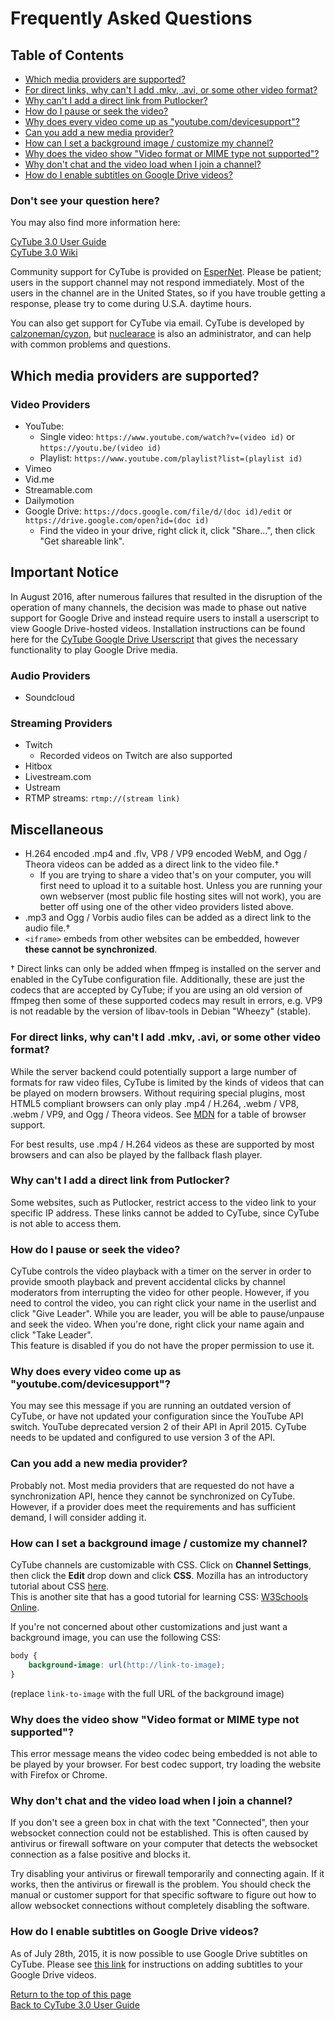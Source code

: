 # Frequently Asked Questions  

## Table of Contents

  * [Which media providers are supported?](#which-media-providers-are-supported)
  * [For direct links, why can't I add .mkv, .avi, or some other video
    format?](#for-direct-links-why-cant-i-add-mkv-avi-or-some-other-video-format)
  * [Why can't I add a direct link from
    Putlocker?](#why-cant-i-add-a-direct-link-from-putlocker)
  * [How do I pause or seek the video?](#how-do-i-pause-or-seek-the-video)
  * [Why does every video come up as
    "youtube.com/devicesupport"?](#why-does-every-video-come-up-as-youtubecomdevicesupport)
  * [Can you add a new media provider?](#can-you-add-a-new-media-provider)
  * [How can I set a background image / customize my
    channel?](#how-can-i-set-a-background-image-customize-my-channel)
  * [Why does the video show "Video format or MIME type not
    supported"?](#why-does-the-video-show-video-format-or-mime-type-not-supported)
  * [Why don't chat and the video load when I join a
    channel?](#why-dont-chat-and-the-video-load-when-i-join-a-channel)
  * [How do I enable subtitles on Google Drive
    videos?](#how-do-i-enable-subtitles-on-google-drive-videos)
  
### Don't see your question here?

You may also find more information here:

[CyTube 3.0 User Guide](index.md)  
[CyTube 3.0 Wiki](cytube-3-wiki.md)

Community support for CyTube is provided on
[EsperNet](http://webchat.esper.net/?channels=cytube).  Please be patient; users in
the support channel may not respond immediately.  Most of the users in the
channel are in the United States, so if you have trouble getting a response,
please try to come during U.S.A. daytime hours.

You can also get support for CyTube via email.  CyTube is developed by
[calzoneman/cyzon](mailto:cyzon@cytu.be), but
[nuclearace](mailto:nuclearace@cytu.be) is also an administrator, and can help
with common problems and questions.

## Which media providers are supported?

### Video Providers

  * YouTube:
    * Single video: `https://www.youtube.com/watch?v=(video id)` or
      `https://youtu.be/(video id)`
    * Playlist: `https://www.youtube.com/playlist?list=(playlist id)`
  * Vimeo
  * Vid.me
  * Streamable.com
  * Dailymotion
  * Google Drive: `https://docs.google.com/file/d/(doc id)/edit` or
    `https://drive.google.com/open?id=(doc id)`
    * Find the video in your drive, right click it, click "Share...", then click
      "Get shareable link". 

## Important Notice  
In August 2016, after numerous failures that resulted in the disruption of the operation of many channels, 
the decision was made to phase out native support for Google Drive and instead require users to install a 
userscript to view Google Drive-hosted videos.  Installation instructions can be found  here for the [CyTube Google Drive Userscript](gdrive-script-install.md) that gives the necessary functionality to play Google Drive media.
 
### Audio Providers

  * Soundcloud

### Streaming Providers

  * Twitch
    * Recorded videos on Twitch are also supported
  * Hitbox
  * Livestream.com
  * Ustream
  * RTMP streams: `rtmp://(stream link)`

## Miscellaneous

  * H.264 encoded .mp4 and .flv, VP8 / VP9 encoded WebM, and Ogg / Theora videos can
    be added as a direct link to the video file.†
    * If you are trying to share a video that's on your computer, you will first
      need to upload it to a suitable host.  Unless you are running your own
      webserver (most public file hosting sites will not work), you are better
      off using one of the other video providers listed above.
  * .mp3 and Ogg / Vorbis audio files can be added as a direct link to the audio
    file.†
  * `<iframe>` embeds from other websites can be embedded, however **these
    cannot be synchronized**.

† Direct links can only be added when ffmpeg is installed on the server and
enabled in the CyTube configuration file.  Additionally, these are just the
codecs that are accepted by CyTube; if you are using an old version of ffmpeg
then some of these supported codecs may result in errors, e.g. VP9 is not
readable by the version of libav-tools in Debian "Wheezy" (stable).

### For direct links, why can't I add .mkv, .avi, or some other video format?  

While the server backend could potentially support a large number of formats for
raw video files, CyTube is limited by the kinds of videos that can be played on
modern browsers.  Without requiring special plugins, most HTML5 compliant
browsers can only play .mp4 / H.264, .webm / VP8, .webm / VP9, and Ogg / Theora videos.
See
[MDN](https://developer.mozilla.org/en-US/docs/Web/HTML/Supported_media_formats#AutoCompatibilityTable)
for a table of browser support.

For best results, use .mp4 / H.264 videos as these are supported by most browsers
and can also be played by the fallback flash player.

### Why can't I add a direct link from Putlocker?

Some websites, such as Putlocker, restrict access to the video link to your
specific IP address.  These links cannot be added to CyTube, since CyTube is not
able to access them.

### How do I pause or seek the video?

CyTube controls the video playback with a timer on the server in order to
provide smooth playback and prevent accidental clicks by channel moderators
from interrupting the video for other people.  However, if you need to control
the video, you can right click your name in the userlist and click "Give
Leader".  While you are leader, you will be able to pause/unpause and seek the
video.  When you're done, right click your name again and click "Take Leader".  
This feature is disabled if you do not have the proper permission to use it.

### Why does every video come up as "youtube.com/devicesupport"?

You may see this message if you are running an outdated version of CyTube, or
have not updated your configuration since the YouTube API switch.  YouTube
deprecated version 2 of their API in April 2015.  CyTube needs to be updated and
configured to use version 3 of the API.

### Can you add a new media provider?

Probably not.  Most media providers that are requested do not have a
synchronization API, hence they cannot be synchronized on CyTube.  However, if a
provider does meet the requirements and has sufficient demand, I will consider
adding it.

### How can I set a background image / customize my channel?

CyTube channels are customizable with CSS.  Click on **Channel Settings**, then
click the **Edit** drop down and click **CSS**.  Mozilla has an introductory tutorial
about CSS
[here](https://developer.mozilla.org/en-US/docs/Web/Guide/CSS/Getting_started).  
This is another site that has a good tutorial for learning CSS:
[W3Schools Online](https://www.w3schools.com/css/default.asp).  

If you're not concerned about other customizations and just want a background
image, you can use the following CSS:

```css
body {
    background-image: url(http://link-to-image);
}
```

(replace `link-to-image` with the full URL of the background image)

### Why does the video show "Video format or MIME type not supported"?

This error message means the video codec being embedded is not able to be played
by your browser.  For best codec support, try loading the website with Firefox
or Chrome.

### Why don't chat and the video load when I join a channel?  

If you don't see a green box in chat with the text "Connected", then your
websocket connection could not be established.  This is often caused by
antivirus or firewall software on your computer that detects the websocket
connection as a false positive and blocks it.

Try disabling your antivirus or firewall temporarily and connecting again.  If
it works, then the antivirus or firewall is the problem.  You should check the
manual or customer support for that specific software to figure out how to
allow websocket connections without completely disabling the software.

### How do I enable subtitles on Google Drive videos?

As of July 28th, 2015, it is now possible to use Google Drive subtitles on
CyTube.  Please see [this link](google-drive-subtitles.md)
for instructions on adding subtitles to your Google Drive videos.

[Return to the top of this page](#frequently-asked-questions)  
[Back to CyTube 3.0 User Guide](index.md)  
